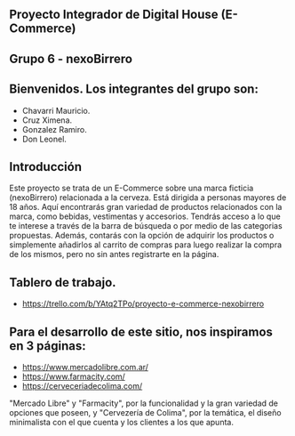 ## Proyecto Integrador de Digital House (E-Commerce)
## Grupo 6 - nexoBirrero
## Bienvenidos. Los integrantes del grupo son:

- Chavarri Mauricio.
- Cruz Ximena.
- Gonzalez Ramiro.
- Don Leonel.

## Introducción

Este proyecto se trata de un E-Commerce sobre una marca ficticia (nexoBirrero) relacionada a la cerveza. 
Está dirigida a personas mayores de 18 años. 
Aquí encontrarás gran variedad de productos relacionados con la marca, como bebidas, vestimentas y accesorios. 
Tendrás acceso a lo que te interese a través de la barra de búsqueda o por medio de las categorias propuestas. 
Además, contarás con la opción de adquirir los productos o simplemente añadirlos al carrito de compras para luego 
realizar la compra de los mismos, pero no sin antes registrarte en la página.

## Tablero de trabajo.

- https://trello.com/b/YAtq2TPo/proyecto-e-commerce-nexobirrero 

## Para el desarrollo de este sitio, nos inspiramos en 3 páginas:

- https://www.mercadolibre.com.ar/ 
- https://www.farmacity.com/ 
- https://cerveceriadecolima.com/

"Mercado Libre" y "Farmacity", por la funcionalidad y la gran variedad de opciones que poseen, y "Cervezería de Colima", por la temática, el diseño minimalista con el que cuenta y los clientes a los que apunta.
